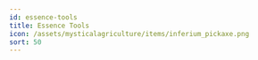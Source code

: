 ```yaml
---
id: essence-tools
title: Essence Tools
icon: /assets/mysticalagriculture/items/inferium_pickaxe.png
sort: 50
---
```


